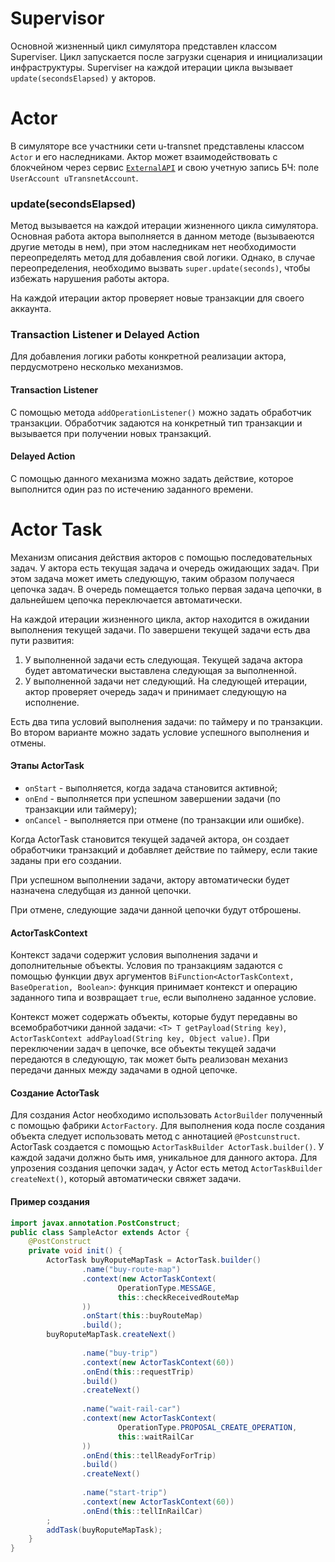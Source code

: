 # Supervisor
Основной жизненный цикл симулятора представлен классом Superviser.
Цикл запускается после загрузки сценария и инициализации инфраструктуры.
Superviser на каждой итерации цикла вызывает `update(secondsElapsed)` у акторов.

# Actor
В симуляторе все участники сети u-transnet представлены классом `Actor` и его наследниками.
Актор может взаимодействовать с блокчейном через сервис [`ExternalAPI`](ExternalAPI.md)
и свою учетную запись БЧ: поле `UserAccount uTransnetAccount`.

### update(secondsElapsed)
Метод вызывается на каждой итерации жизненного цикла симулятора.
Основная работа актора выполняется в данном методе (вызываеются другие методы в нем),
при этом наследникам нет необходимости переопределять метод для добавления свой логики.
Однако, в случае переопределения, необходимо вызвать `super.update(seconds)`,
чтобы избежать нарушения работы актора.

На каждой итерации актор проверяет новые транзакции для своего аккаунта.
 
### Transaction Listener и Delayed Action
Для добавления логики работы конкретной реализации актора, пердусмотрено несколько механизмов.
#### Transaction Listener
С помощью метода `addOperationListener()` можно задать обработчик транзакции.
Обработчик задаются на конкретный тип транзакции и вызывается при получении новых транзакций.
#### Delayed Action
С помощью данного механизма можно задать действие, которое выполнится один раз по истечению
заданного времени.


# Actor Task
Механизм описания действия акторов с помощью последовательных задач.
У актора есть текущая задача и очередь ожидающих задач.
При этом задача может иметь следующую, таким образом получаеся цепочка задач.
В очередь помещается только первая задача цепочки, в дальнейшем цепочка переключается
автоматически.

На каждой итерации жизненного цикла, актор находится в ожидании выполнения текущей задачи.
По завершени текущей задачи есть два пути развития:
1. У выполненной задачи есть следующая.
Текущей задача актора будет автоматически выставлена следующая за выполненной.
2. У выполненной задачи нет следующий.
На следующей итерации, актор проверяет очередь задач и принимает следующую на исполнение.

Есть два типа условий выполнения задачи: по таймеру и по транзакции.
Во втором варианте можно задать условие успешного выполнения и отмены.

#### Этапы ActorTask
* `onStart` - выполняется, когда задача становится активной;
* `onEnd` - выполняется при успешном завершении задачи (по транзакции или таймеру);
* `onCancel` - выполняется при отмене (по транзакции или ошибке).

Когда ActorTask становится текущей задачей актора, он создает обработчики транзакций и 
добавляет действие по таймеру, если такие заданы при его создании.

При успешном выполнении задачи, актору автоматически будет назначена следубщая из данной цепочки.

При отмене, следующие задачи данной цепочки будут отброшены.

#### ActorTaskContext
Контекст задачи содержит условия выполнения задачи и дополнительные объекты.
Условия по транзакциям задаются с помощью функции двух аргументов
`BiFunction<ActorTaskContext, BaseOperation, Boolean>`:
функция принимает контекст и операцию заданного типа и возвращает `true`,
если выполнено заданное условие.

Контекст может содержать объекты, которые будут передавны во всемобработчики данной задачи:
`<T> T getPayload(String key)`, `ActorTaskContext addPayload(String key, Object value)`.
При переключении задач в цепочке, все объекты текущей задачи передаются в следующую, так может
быть реализован механиз передачи данных между задачами в одной цепочке.

#### Создание ActorTask
Для создания Actor необходимо использовать `ActorBuilder` полученный с помощью фабрики
`ActorFactory`. Для выполнения кода после создания объекта следует использовать метод
с аннотацией `@Postcunstruct`.
ActorTask создается с помощью `ActorTaskBuilder ActorTask.builder()`.
У каждой задачи должно быть имя, уникальное для данного актора.
Для упрозения создания цепочки задач, у Actor есть метод `ActorTaskBuilder createNext()`,
который автоматически свяжет задачи.

#### Пример создания
```java
import javax.annotation.PostConstruct;
public class SampleActor extends Actor {
    @PostConstruct
    private void init() {
        ActorTask buyRoputeMapTask = ActorTask.builder()
                .name("buy-route-map")
                .context(new ActorTaskContext(
                        OperationType.MESSAGE,
                        this::checkReceivedRouteMap
                ))
                .onStart(this::buyRouteMap)
                .build();
        buyRoputeMapTask.createNext()
    
                .name("buy-trip")
                .context(new ActorTaskContext(60))
                .onEnd(this::requestTrip)
                .build()
                .createNext()
    
                .name("wait-rail-car")
                .context(new ActorTaskContext(
                        OperationType.PROPOSAL_CREATE_OPERATION,
                        this::waitRailCar
                ))
                .onEnd(this::tellReadyForTrip)
                .build()
                .createNext()
    
                .name("start-trip")
                .context(new ActorTaskContext(60))
                .onEnd(this::tellInRailCar)
        ;
        addTask(buyRoputeMapTask);
    }
}
```
